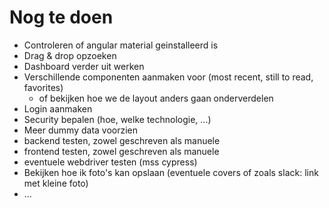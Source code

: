 # Nog te doen
* Controleren of angular material geinstalleerd is
* Drag & drop opzoeken
* Dashboard verder uit werken
* Verschillende componenten aanmaken voor (most recent, still to read, favorites)
    * of bekijken hoe we de layout anders gaan onderverdelen
* Login aanmaken
* Security bepalen (hoe, welke technologie, ...)
* Meer dummy data voorzien
* backend testen, zowel geschreven als manuele
* frontend testen, zowel geschreven als manuele
* eventuele webdriver testen (mss cypress)
* Bekijken hoe ik foto's kan opslaan (eventuele covers of zoals slack: link met kleine foto)
* ...
